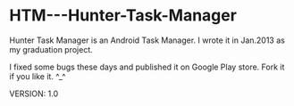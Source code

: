HTM---Hunter-Task-Manager
=========================

Hunter Task Manager is an Android Task Manager. I wrote it in Jan.2013 as my graduation project.

I fixed some bugs these days and published it on Google Play store. Fork it if you like it. ^_^

VERSION: 1.0
